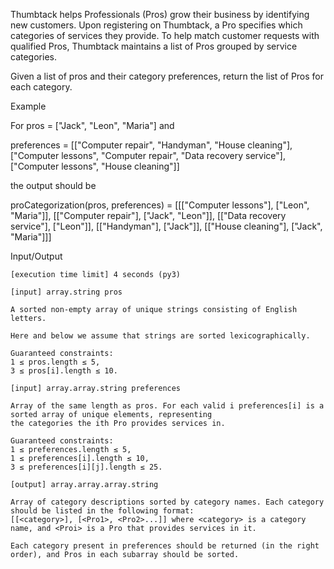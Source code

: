 Thumbtack helps Professionals (Pros) grow their business by identifying new customers. Upon registering on Thumbtack, 
a Pro specifies which categories of services they provide. To help match customer requests with qualified Pros, Thumbtack 
maintains a list of Pros grouped by service categories.

Given a list of pros and their category preferences, return the list of Pros for each category.

Example

For pros = ["Jack", "Leon", "Maria"] and

preferences = [["Computer repair", "Handyman", "House cleaning"],
               ["Computer lessons", "Computer repair", "Data recovery service"],
               ["Computer lessons", "House cleaning"]]

the output should be

proCategorization(pros, preferences) = [[["Computer lessons"], ["Leon", "Maria"]],
                                        [["Computer repair"], ["Jack", "Leon"]],
                                        [["Data recovery service"], ["Leon"]],
                                        [["Handyman"], ["Jack"]],
                                        [["House cleaning"], ["Jack", "Maria"]]]

Input/Output

    [execution time limit] 4 seconds (py3)

    [input] array.string pros

    A sorted non-empty array of unique strings consisting of English letters.

    Here and below we assume that strings are sorted lexicographically.

    Guaranteed constraints:
    1 ≤ pros.length ≤ 5,
    3 ≤ pros[i].length ≤ 10.

    [input] array.array.string preferences

    Array of the same length as pros. For each valid i preferences[i] is a sorted array of unique elements, representing 
    the categories the ith Pro provides services in.

    Guaranteed constraints:
    1 ≤ preferences.length ≤ 5,
    1 ≤ preferences[i].length ≤ 10,
    3 ≤ preferences[i][j].length ≤ 25.

    [output] array.array.array.string

    Array of category descriptions sorted by category names. Each category should be listed in the following format: 
    [[<category>], [<Pro1>, <Pro2>...]] where <category> is a category name, and <Proi> is a Pro that provides services in it.

    Each category present in preferences should be returned (in the right order), and Pros in each subarray should be sorted.
